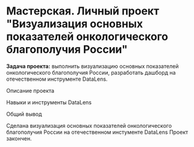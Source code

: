 # Мастерская. Личный проект "Визуализация основных показателей онкологического благополучия России"
__Задача проекта:__ выполнить визуализацию основных показателей онкологического благополучия России, разработать дашборд на отечественном инструменте DataLens.

Описание проекта

Навыки и инструменты DataLens

Общий вывод

Сделана визуализация основных показателей онкологического благополучия России на отечественном инстументе DataLens
Проект закончен.
